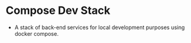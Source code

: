 # Compose Dev Stack

- A stack of back-end services for local development purposes using docker compose.
